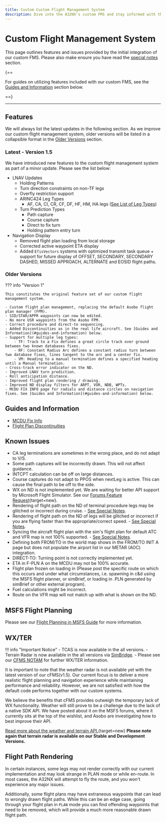 ```yaml
---
title: Custom Custom Flight Management System
description: Dive into the A32NX's custom FMS and stay informed with the latest known issues. Get tips for effective flight planning and troubleshooting.
---
```


<link rel="stylesheet" href="/../../stylesheets/reported-issues.css">

# Custom Flight Management System

This page outlines features and issues provided by the initial integration of our custom FMS. Please also make ensure you have read the [special notes](#special-notes) section.

{==

For guides on utilizing features included with our custom FMS, see the [Guides and Information](#guides-and-information) section below.

==}

---

## Features

We will always list the latest updates in the following section. As we improve our custom flight management system, older versions will be listed in a collapsible format in the [Older Versions](#older-versions) section.

### Latest - Version 1.5

We have introduced new features to the custom flight management system as part of a minor update. Please see the list below:

- LNAV Updates
  - Holding Patterns
  - Turn direction constraints on non-TF legs
  - Overfly restriction support
  - ARINC424 Leg Types
    - AF, CA, CI, CR, CF, DF, HF, HM, HA legs ([See List of Leg Types](../../pilots-corner/advanced-guides/flight-planning/leg-types.md))
  - Turn Prediction Types
    - Path capture
    - Course capture
    - Direct to fix turn
    - Holding pattern entry turn
- Navigation Display
  - Removed flight plan loading from local storage
  - Corrected active waypoint ETA display
  - Added `EfisVectors` systems with optimized transmit task queue + support for future display of OFFSET, SECONDARY, SECONDARY DASHED, MISSED APPROACH, ALTERNATE and EOSID flight paths.

### Older Versions

??? info "Version 1"

    This constitutes the original feature set of our custom flight management system.
        
    - Custom flight plan management, replacing the default Asobo flight plan manager (FPM).
    - SID/STAR/APPR waypoints can now be edited.
    - No more USR waypoints from the Asobo FPM.
    - Correct procedure and direct-to sequencing.
    - Added Discontinuities as in the real life aircraft. See [Guides and Information](#guides-and-information) below.
    - Support for multiple leg types:
        - TF: Track to a Fix defines a great circle track over ground between two known databases fixes.
        - RF: Constant Radius Arc defines a constant radius turn between two database fixes, lines tangent to the arc and a center fix.
        - VM: Heading to a manual termination defines a specified heading until a Manual termination.
    - Cross-track error indicator on the ND.
    - Improved LNAV turn prediction.
    - Roll anticipation distance.
    - Improved flight plan rendering / drawing.
    - Improved ND display filters for ARPT, VOR, NDB, WPTs.
    - MCDU FIX INFO page for radials and distance circles on navigation fixes. See [Guides and Information](#guides-and-information) below.

## Guides and Information

- [MCDU Fix Info](../../pilots-corner/advanced-guides/flight-planning/fixinfo.md)
- [Flight Plan Discontinuities](../../pilots-corner/advanced-guides/flight-planning/disco.md)

## Known Issues

- CA leg terminations are sometimes in the wrong place, and do not adapt to V/S.
- Some path captures will be incorrectly drawn. This will not affect guidance.
- INTCPT calculation can be off on large distances.
- Course captures do not adapt to PPOS when nextLeg is active. This can cause the final path to be off to the side.
- WX on ND is not implemented yet. We are waiting for better API support by Microsoft Flight Simulator. See our [Forums Feature Request](https://forums.flightsimulator.com/t/implement-weather-and-terrain-api-s-for-aircraft-developers-to-implement-accurate-radar-predictive-windshear-egpws-and-metar-wind-uplink/442016){target=new}.
- Rendering of flight path on the ND of terminal procedure legs may be glitched or incorrect during cruise. - [See Special Notes](#flight-path-rendering).
- Rendering of flight path on the ND of legs will be glitched or incorrect if you are flying faster than the appropriate/correct speed. - [See Special Notes](#flight-path-rendering).
- Syncing the aircraft flight plan with the sim's flight plan for default ATC and VFR map is not 100% supported. - [See Special Notes](#special-notes).
- Defining both FROM/TO in the world map shows in the FROM/TO INIT A page but does not populate the airport list in our METAR (AOC) integration.
- DIRECT-TO: Turning point is not correctly implemented yet.
- ETA in F-PLN A on the MCDU may not be 100% accurate.
- Flight plan frozen on loading in (Please post the specific route on which this occurs and under what circumstances, i.e. spawning in c&d using the MSFS flight planner, or simBrief, or loading in .PLN generated by simBrief or other external program).
- Fuel calculations might be incorrect.
- Route on the VFR map will not match up with what is shown on the ND.

## MSFS Flight Planning

Please see our [Flight Planning in MSFS Guide](flight-planning.md) for more information.

## WX/TER

!!! info "Important Notice"
    - TCAS is now available in the all versions.
    - Terrain Radar is now available in the all versions via [SimBridge](../../index.md).
    - Please see our [CFMS NOTAM](https://flybywiresim.com/notams/cfms/) for further WX/TER information.

It is important to note that the weather radar is not available yet with the latest version of our cFMS(v1.5). Our current focus is to deliver a more realistic flight planning and navigation experience while maintaining performance and reliability. However, we are not satisfied with how the default code performs together with our custom systems.

We believe the benefits that cFMS provides outweigh the temporary lack of WX functionality. Weather will still prove to be a challenge due to the lack of a native SDK API. We have posted about it on the MSFS forums, where it currently sits at the top of the wishlist, and Asobo are investigating how to best improve their API.

[Read more about the weather and terrain API.](https://forums.flightsimulator.com/t/implement-weather-and-terrain-api-s-for-aircraft-developers-to-implement-accurate-radar-predictive-windshear-egpws-and-metar-wind-uplink/442016){target=new}
**Please note again that terrain radar is available on our Stable and Development Versions.**

## Flight Path Rendering

In certain instances, some legs may not render correctly with our current implementation and may look strange in PLAN mode or while en-route. In most cases, the A32NX will attempt to fly the route, and you won't experience any major issues.

Additionally, some flight plans may have extraneous waypoints that can lead to wrongly drawn flight paths. While this can be an edge case, going through your flight plan in `PLAN` mode you can find offending waypoints that need to be removed, which will provide a much more reasonable drawn flight path.
